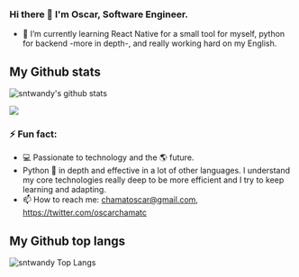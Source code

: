 

<!--
**civilian/civilian** is a ✨ _special_ ✨ repository because its `README.md` (this file) appears on your GitHub profile.

Here are some ideas to get you started:

- 🔭 I’m currently working on ...
- 🌱 I’m currently learning ...
- 👯 I’m looking to collaborate on ...
- 🤔 I’m looking for help with ...
- 💬 Ask me about ...
- 📫 How to reach me: ...
- 😄 Pronouns: ...
- ⚡ Fun fact: ...
-->

### Hi there 👋 I'm Oscar, Software Engineer.

- 🌱 I’m currently learning React Native for a small tool for myself, python for backend -more in depth-, and really working hard on my English.


## My Github stats
![sntwandy's github stats](https://github-readme-stats.vercel.app/api?username=civilian&show_icons=true&theme=dark)
<p >
<a href="https://github.com/civilian"><img src="https://img.shields.io/github/followers/Robertrm0?label=follow&style=social" /></a>
</p>

### ⚡ Fun fact:

- 💻 Passionate to technology and the 🌎 future.
- Python 🐍 in depth and effective in a lot of other languages. I understand my core technologies really deep to be more efficient and I try to keep learning and adapting.
- 📫 How to reach me: chamatoscar@gmail.com, https://twitter.com/oscarchamatc

## My Github top langs
![sntwandy Top Langs](https://github-readme-stats.vercel.app/api/top-langs/?username=civilian&theme=dark&layout=compact)
